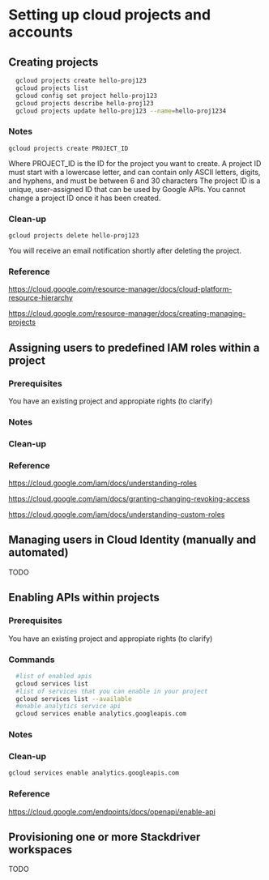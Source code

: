 
# Setting up cloud projects and accounts

## Creating projects

```bash
  gcloud projects create hello-proj123
  gcloud projects list
  gcloud config set project hello-proj123
  gcloud projects describe hello-proj123
  gcloud projects update hello-proj123 --name=hello-proj1234
```

### Notes

  ```
  gcloud projects create PROJECT_ID
  ```
  
Where PROJECT_ID is the ID for the project you want to create. A project ID must start with a lowercase letter, and can contain only ASCII letters, digits, and hyphens, and must be between 6 and 30 characters
The project ID is a unique, user-assigned ID that can be used by Google APIs.
You cannot change a project ID once it has been created.

### Clean-up

```
gcloud projects delete hello-proj123
```

You will receive an email notification shortly after deleting the project.


### Reference

https://cloud.google.com/resource-manager/docs/cloud-platform-resource-hierarchy

https://cloud.google.com/resource-manager/docs/creating-managing-projects



## Assigning users to predefined IAM roles within a project

### Prerequisites

You have an existing project and appropiate rights (to clarify)

### Notes

### Clean-up

### Reference
https://cloud.google.com/iam/docs/understanding-roles

https://cloud.google.com/iam/docs/granting-changing-revoking-access

https://cloud.google.com/iam/docs/understanding-custom-roles


## Managing users in Cloud Identity (manually and automated)

TODO

## Enabling APIs within projects

### Prerequisites

You have an existing project and appropiate rights (to clarify)

### Commands

```bash
  #list of enabled apis
  gcloud services list
  #list of services that you can enable in your project
  gcloud services list --available
  #enable analytics service api
  gcloud services enable analytics.googleapis.com
```

### Notes

### Clean-up

```bash
gcloud services enable analytics.googleapis.com
```

### Reference
https://cloud.google.com/endpoints/docs/openapi/enable-api


## Provisioning one or more Stackdriver workspaces

TODO
